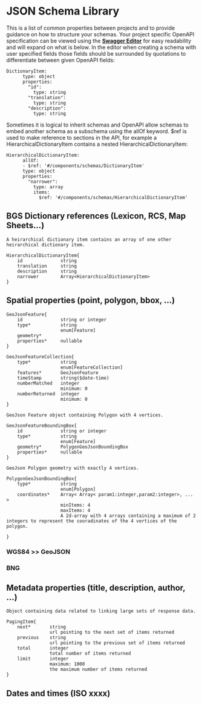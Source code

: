 # JSON Schema Library

This is a list of common properties between projects and to provide guidance on how to structure your schemas. 
Your project specific OpenAPI specification can be viewed using the [**Swagger Editor**](https://editor.swagger.io/) 
for easy readability and will expand on what is below. In the editor when creating a schema 
with user specified fields those fields should be surrounded by quotations to differentiate between 
given OpenAPI fields:

```
DictionaryItem:
      type: object
      properties:
        "id":
          type: string
        "translation":
          type: string
        "description":
          type: string
```

<div class="dicContainer">

</div>

Sometimes it is logical to inherit schemas and OpenAPI allow schemas to embed another schema as a 
subschema using the allOf keyword. $ref is used to make reference to sections in the API, for 
example a HierarchicalDictionaryItem contains a nested HierarchicalDictionaryItem:

```
HierarchicalDictionaryItem:
      allOf:
      - $ref: '#/components/schemas/DictionaryItem'
      type: object
      properties:
        "narrower":
          type: array
          items:
            $ref: '#/components/schemas/HierarchicalDictionaryItem'
```

## BGS Dictionary references (Lexicon, RCS, Map Sheets...)

```
A heirarchical dictionary item contains an array of one other heirarchical dictionary item.

HierarchicalDictionaryItem{
    id              string
    translation     string
    description     string
    narrower        Array<HierarchicalDictionaryItem>
}
```

## Spatial properties (point, polygon, bbox, ...)
                      
```
GeoJsonFeature{
    id              string or integer
    type*           string
                    enum[Feature]
    geometry*       
    properties*     nullable
}
```

```
GeoJsonFeatureCollection{
    type*           string
                    enum[FeatureCollection]
    features*       GeoJsonFeature
    timeStamp       string($date-time)
    numberMatched   integer
                    minimum: 0
    numberReturned  integer
                    minimum: 0
}
```

```
GeoJson Feature object containing Polygon with 4 vertices. 

GeoJsonFeatureBoundingBox{
    id              string or integer
    type*           string
                    enum[Feature]
    geometry*       PolygonGeoJsonBoundingBox
    properties*     nullable
}
```

```
GeoJson Polygon geometry with exactly 4 vertices.

PolygonGeoJsonBoundingBox{
    type*           string
                    enum[Polygon]
    coordinates*	Array< Array< param1:integer,param2:integer>, ... >
                    minItems: 4
                    maxItems: 4
                    A 2d-array with 4 arrays containing a maximum of 2 integers to represent the cooradinates of the 4 vertices of the polygon.

}
```

### WGS84 >> GeoJSON

### BNG

## Metadata properties (title, description, author, ...)

``` 
Object containing data related to linking large sets of response data.

PagingItem{
    next*       string
                url pointing to the next set of items returned
    previous    string
                url pointing to the previous set of items returned
    total       integer
                total number of items returned
    limit       integer
                maximum: 1000
                the maximum number of items returned    
}
```

## Dates and times (ISO xxxx)